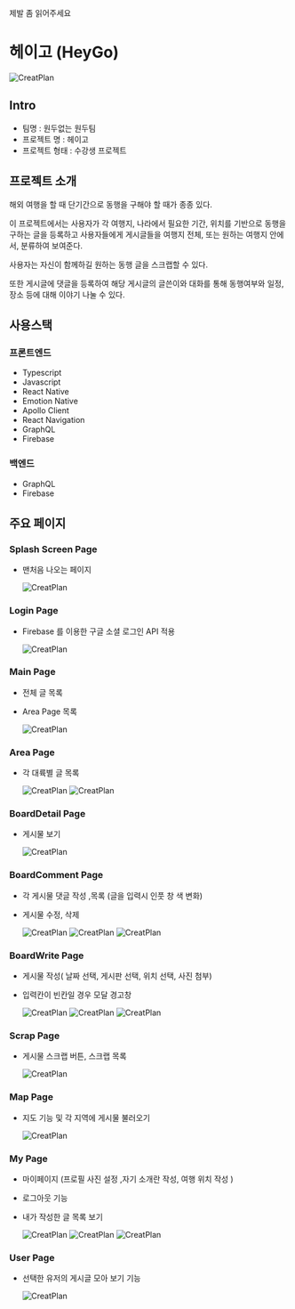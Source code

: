 제발 좀 읽어주세요

# 헤이고 (HeyGo)

![CreatPlan](./Image/Frame2.png)

## Intro

- 팀명 : 원두없는 원두팀
- 프로젝트 명 : 헤이고
- 프로젝트 형태 : 수강생 프로젝트

## 프로젝트 소개

해외 여행을 할 때 단기간으로 동행을 구해야 할 때가 종종 있다.

이 프로젝트에서는 사용자가 각 여행지, 나라에서 필요한 기간, 위치를 기반으로 동행을 구하는 글을 등록하고 사용자들에게 게시글들을 여행지 전체, 또는 원하는 여행지 안에서, 분류하여 보여준다.

사용자는 자신이 함께하길 원하는 동행 글을 스크랩할 수 있다.

또한 게시글에 댓글을 등록하여 해당 게시글의 글쓴이와 대화를 통해 동행여부와 일정, 장소 등에 대해 이야기 나눌 수 있다.

## 사용스택

### 프론트엔드

- Typescript
- Javascript
- React Native
- Emotion Native
- Apollo Client
- React Navigation
- GraphQL
- Firebase

### 백엔드

- GraphQL
- Firebase

## 주요 페이지

### Splash Screen Page

- 맨처음 나오는 페이지

  ![CreatPlan](./Image/SplashScreen.gif)

### Login Page

- Firebase 를 이용한 구글 소셜 로그인 API 적용

  ![CreatPlan](./Image/googleLogin.gif)

### Main Page

- 전체 글 목록
- Area Page 목록

  ![CreatPlan](./Image/MainPage.gif)

### Area Page

- 각 대륙별 글 목록

  ![CreatPlan](./Image/AreaPage.gif)
  ![CreatPlan](./Image/search.gif)

### BoardDetail Page

- 게시물 보기

  ![CreatPlan](./Image/DetailPage.gif)

### BoardComment Page

- 각 게시물 댓글 작성 ,목록 (글을 입력시 인풋 창 색 변화)
- 게시물 수정, 삭제

  ![CreatPlan](./Image/BoardCommentPage.gif)
  ![CreatPlan](./Image/ReComment.gif)
  ![CreatPlan](./Image/ReCommentDelete.gif)

### BoardWrite Page

- 게시물 작성( 날짜 선택, 게시판 선택, 위치 선택, 사진 첨부)
- 입력칸이 빈칸일 경우 모달 경고창

  ![CreatPlan](./Image/BoardWrite.gif)
  ![CreatPlan](./Image/BoardWriteImage.gif)
  ![CreatPlan](./Image/BoardWriteModal.gif)

### Scrap Page

- 게시물 스크랩 버튼, 스크랩 목록

  ![CreatPlan](./Image/Scrap.gif)

### Map Page

- 지도 기능 및 각 지역에 게시물 불러오기

  ![CreatPlan](./Image/Map.gif)

### My Page

- 마이페이지 (프로필 사진 설정 ,자기 소개란 작성, 여행 위치 작성 )
- 로그아웃 기능
- 내가 작성한 글 목록 보기

  ![CreatPlan](./Image/MyPage.gif)
  ![CreatPlan](./Image/MyPage2.gif)
  ![CreatPlan](./Image/MyPage3.gif)

### User Page

- 선택한 유저의 게시글 모아 보기 기능

  ![CreatPlan](./Image/UserPage.gif)
